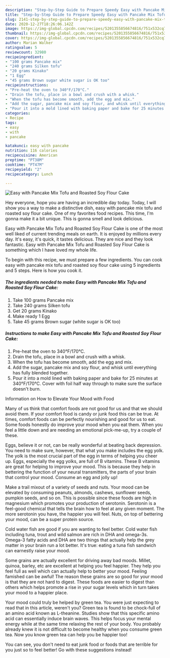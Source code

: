 ```yaml
---
description: "Step-by-Step Guide to Prepare Speedy Easy with Pancake Mix Tofu and Roasted Soy Flour Cake"
title: "Step-by-Step Guide to Prepare Speedy Easy with Pancake Mix Tofu and Roasted Soy Flour Cake"
slug: 2141-step-by-step-guide-to-prepare-speedy-easy-with-pancake-mix-tofu-and-roasted-soy-flour-cake
date: 2020-12-27T18:26:06.142Z
image: https://img-global.cpcdn.com/recipes/5201355856674816/751x532cq70/easy-with-pancake-mix-tofu-and-roasted-soy-flour-cake-recipe-main-photo.jpg
thumbnail: https://img-global.cpcdn.com/recipes/5201355856674816/751x532cq70/easy-with-pancake-mix-tofu-and-roasted-soy-flour-cake-recipe-main-photo.jpg
cover: https://img-global.cpcdn.com/recipes/5201355856674816/751x532cq70/easy-with-pancake-mix-tofu-and-roasted-soy-flour-cake-recipe-main-photo.jpg
author: Marian Walker
ratingvalue: 5
reviewcount: 32980
recipeingredient:
- "100 grams Pancake mix"
- "240 grams Silken tofu"
- "20 grams Kinako"
- "1 Egg"
- "45 grams Brown sugar white sugar is OK too"
recipeinstructions:
- "Pre-heat the oven to 340°F/170°C."
- "Drain the tofu, place in a bowl and crush with a whisk."
- "When the tofu has become smooth, add the egg and mix."
- "Add the sugar, pancake mix and soy flour, and whisk until everything has fully blended together."
- "Pour it into a mold lined with baking paper and bake for 25 minutes at 340°F/170°C. Cover with foil half way through to make sure the surface doesn&#39;t burn."
categories:
- Recipe
tags:
- easy
- with
- pancake

katakunci: easy with pancake 
nutrition: 116 calories
recipecuisine: American
preptime: "PT38M"
cooktime: "PT47M"
recipeyield: "2"
recipecategory: Lunch

---
```



![Easy with Pancake Mix Tofu and Roasted Soy Flour Cake](https://img-global.cpcdn.com/recipes/5201355856674816/751x532cq70/easy-with-pancake-mix-tofu-and-roasted-soy-flour-cake-recipe-main-photo.jpg)

Hey everyone, hope you are having an incredible day today. Today, I will show you a way to make a distinctive dish, easy with pancake mix tofu and roasted soy flour cake. One of my favorites food recipes. This time, I'm gonna make it a bit unique. This is gonna smell and look delicious.

Easy with Pancake Mix Tofu and Roasted Soy Flour Cake is one of the most well liked of current trending meals on earth. It is enjoyed by millions every day. It's easy, it's quick, it tastes delicious. They are nice and they look fantastic. Easy with Pancake Mix Tofu and Roasted Soy Flour Cake is something which I have loved my whole life.




To begin with this recipe, we must prepare a few ingredients. You can cook easy with pancake mix tofu and roasted soy flour cake using 5 ingredients and 5 steps. Here is how you cook it.

<!--inarticleads1-->

##### The ingredients needed to make Easy with Pancake Mix Tofu and Roasted Soy Flour Cake:

1. Take 100 grams Pancake mix
1. Take 240 grams Silken tofu
1. Get 20 grams Kinako
1. Make ready 1 Egg
1. Take 45 grams Brown sugar (white sugar is OK too)




<!--inarticleads2-->

##### Instructions to make Easy with Pancake Mix Tofu and Roasted Soy Flour Cake:

1. Pre-heat the oven to 340°F/170°C.
1. Drain the tofu, place in a bowl and crush with a whisk.
1. When the tofu has become smooth, add the egg and mix.
1. Add the sugar, pancake mix and soy flour, and whisk until everything has fully blended together.
1. Pour it into a mold lined with baking paper and bake for 25 minutes at 340°F/170°C. Cover with foil half way through to make sure the surface doesn&#39;t burn.




Information on How to Elevate Your Mood with Food


Many of us think that comfort foods are not good for us and that we should avoid them. If your comfort food is candy or junk food this can be true. At times, comfort foods can be perfectly nourishing and good for us to eat. Some foods honestly do improve your mood when you eat them. When you feel a little down and are needing an emotional pick-me-up, try a couple of these.

Eggs, believe it or not, can be really wonderful at beating back depression. You need to make sure, however, that what you make includes the egg yolk. The yolk is the most crucial part of the egg in terms of helping you cheer up. Eggs, especially the egg yolks, are full of B vitamins. These B vitamins are great for helping to improve your mood. This is because they help in bettering the function of your neural transmitters, the parts of your brain that control your mood. Consume an egg and jolly up!

Make a trail mixout of a variety of seeds and nuts. Your mood can be elevated by consuming peanuts, almonds, cashews, sunflower seeds, pumpkin seeds, and so on. This is possible since these foods are high in magnesium which promotes your production of serotonin. Serotonin is a feel-good chemical that tells the brain how to feel at any given moment. The more serotonin you have, the happier you will feel. Nuts, on top of bettering your mood, can be a super protein source.

Cold water fish are good if you are wanting to feel better. Cold water fish including tuna, trout and wild salmon are rich in DHA and omega-3s. Omega-3 fatty acids and DHA are two things that actually help the grey matter in your brain run a lot better. It's true: eating a tuna fish sandwich can earnestly raise your mood. 

Some grains are actually excellent for driving away bad moods. Millet, quinoa, barley, etc are excellent at helping you feel happier. They help you feel full as well which can actually help to better your mood. Feeling famished can be awful! The reason these grains are so good for your mood is that they are not hard to digest. These foods are easier to digest than others which helps promote a rise in your sugar levels which in turn takes your mood to a happier place.

Your mood could truly be helped by green tea. You were just expecting to read that in this article, weren't you? Green tea is found to be chock-full of an amino acid known as L-theanine. Studies show that this specific amino acid can essentially induce brain waves. This helps focus your mental energy while at the same time relaxing the rest of your body. You probably already knew it is not difficult to become healthy when you consume green tea. Now you know green tea can help you be happier too!

You can see, you don't need to eat junk food or foods that are terrible for you just so to feel better! Go  with  these suggestions  instead!

